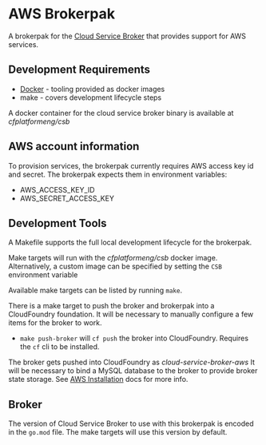 # AWS Brokerpak

A brokerpak for the [Cloud Service Broker](https://github.com/pivotal/cloud-service-broker) that provides support for AWS services.

## Development Requirements

* [Docker](https://docs.docker.com/get-docker/) - tooling provided as docker images
* make - covers development lifecycle steps

A docker container for the cloud service broker binary is available at *cfplatformeng/csb*

## AWS account information

To provision services, the brokerpak currently requires AWS access key id and secret. The brokerpak expects them in environment variables:

* AWS_ACCESS_KEY_ID
* AWS_SECRET_ACCESS_KEY

## Development Tools

A Makefile supports the full local development lifecycle for the brokerpak.

Make targets will run with the *cfplatformeng/csb* docker image. Alternatively, a custom image can be specified by setting the `CSB` environment variable

Available make targets can be listed by running `make`.

There is a make target to push the broker and brokerpak into a CloudFoundry foundation. It will be necessary to manually configure a few items for the broker to work.

- `make push-broker` will `cf push` the broker into CloudFoundry. Requires the `cf` cli to be installed.

The broker gets pushed into CloudFoundry as *cloud-service-broker-aws*  It will be necessary to bind a MySQL database to the broker to provide broker state storage. See [AWS Installation](./docs/aws-installation.md) docs for more info.

## Broker
The version of Cloud Service Broker to use with this brokerpak is encoded in the `go.mod` file.
The make targets will use this version by default.